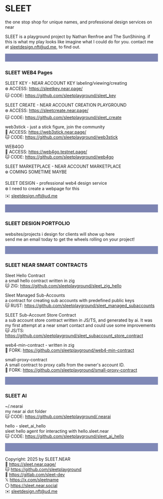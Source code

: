 # SLEET
the one stop shop for unique names, and professional design services on near

SLEET is a playground project by Nathan Renfroe and The SunShining.
if this is what my play looks like imagine what I could do for you.
contact me at sleetdesign.nft@ud.me, to find out.


![](../src/sleet_banner_100px_7d84b2.svg)
### SLEET WEB4 Pages

SLEET KEY - NEAR ACCOUNT KEY labeling/viewing/creating
<br/>
❄️ ACCESS: https://sleetkey.near.page/
<br/>
🐱 CODE: https://github.com/sleetplayground/sleet_key

SLEET CREATE - NEAR ACCOUNT CREATION PLAYGROUND
<br/>
❄️ ACCESS: https://sleetcreate.near.page/
<br/>
🐱 CODE: https://github.com/sleetplayground/sleet_create

web3stick - just a stick figure, join the community
<br/>
🔗 ACCESS: https://web3stick.near.page/
<br/>
🐱 CODE: https://github.com/sleetplayground/web3stick

WEB4GO
<br/>
🔗 ACCESS: https://web4go.testnet.page/
<br/>
🐱 CODE: https://github.com/sleetplayground/web4go


SLEET MARKETPLACE - NEAR ACCOUNT MARKETPLACE
<br/>
❄️ COMING SOMETIME MAYBE

SLEET DESIGN - professional web4 design service
<br/>
❄️ I need to create a webpage for this
<br/>
✉️  sleetdesign.nft@ud.me

![](../src/sleet_banner_100px_7d84b2.svg)
### SLEET DESIGN PORTFOLIO

websites/projects i design for clients will show up here
<br/>
send me an email today to get the wheels rolling on your project!


![](../src/sleet_banner_100px_8089b7.svg)
### SLEET NEAR SMART CONTRACTS

Sleet Hello Contract
<br/>
a small hello contract written in zig
<br/>
🐱 ZIG: https://github.com/sleetplayground/sleet_zig_hello

Sleet Managed Sub-Accounts
<br/>
a contract for creating sub accounts with predefined public keys
<br/>
🐱 RUST: https://github.com/sleetplayground/sleet_managed_subaccounts

SLEET Sub-Account Store Contract
<br/>
a sub account store contract written in JS/TS, and generated by ai. It was my first attempt at a near smart contact and could use some improvements
<br/>
🐱 JS/TS: https://github.com/sleetplayground/sleet_subaccount_store_contract

web4-min-contract - written in zig
<br/>
🍴 FORK: https://github.com/sleetplayground/web4-min-contract

small-proxy-contract
<br/>
A small contract to proxy calls from the owner's account ID.
<br/>
🍴 FORK: https://github.com/sleetplayground/small-proxy-contract


![](../src/sleet_banner_100px_8089b7.svg)
### SLEET AI

~/.nearai
<br/>
my near ai dot folder
<br/>
🐱 CODE: https://github.com/sleetplayground/.nearai

hello - sleet_ai_hello
<br/>
sleet hello agent for interacting with hello.sleet.near
<br/>
🐱 CODE: https://github.com/sleetplayground/sleet_ai_hello


![](../src/sleet_banner_100px_8089b7.svg)

Copyright: 2025 by SLEET.NEAR
<br/>
🔗 https://sleet.near.page/
<br/>
🐱 https://github.com/sleetplayground
<br/>
🦊 https://gitlab.com/sleet-dev
<br/>
𝕏 https://x.com/sleetname
<br/>
〇 https://sleet.near.social
<br/>
✉️ sleetdesign.nft@ud.me